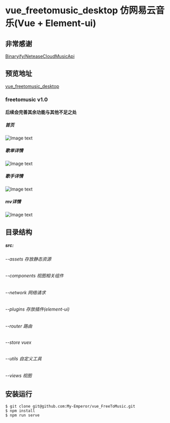 # vue_freetomusic_desktop 仿网易云音乐(Vue + Element-ui)

## 非常感谢
[Binaryify/NeteaseCloudMusicApi](https://github.com/Binaryify/NeteaseCloudMusicApi)

## 预览地址
[vue_freetomusic_desktop](http://120.77.95.130:3000)

### freetomusic v1.0
#### 后续会完善其余功能与其他不足之处

##### 首页
![Image text](https://github.com/My-Emperor/vue_FreeToMusic/blob/master/static/img_home.png)

##### 歌单详情
![Image text](https://github.com/My-Emperor/vue_FreeToMusic/blob/master/static/img_song.png)

##### 歌手详情
![Image text](https://github.com/My-Emperor/vue_FreeToMusic/blob/master/static/img_singer.png)

##### mv详情
![Image text](https://github.com/My-Emperor/vue_FreeToMusic/blob/master/static/img_mv.png)

## 目录结构
##### src:
###### --assets  存放静态资源
###### --components 视图相关组件
###### --network 网络请求
###### --plugins 存放插件(element-ui)
###### --router 路由
###### --store vuex
###### --utils 自定义工具
###### --views 视图

## 安装运行
```shell
$ git clone git@github.com:My-Emperor/vue_FreeToMusic.git
$ npm install
$ npm run serve
```
